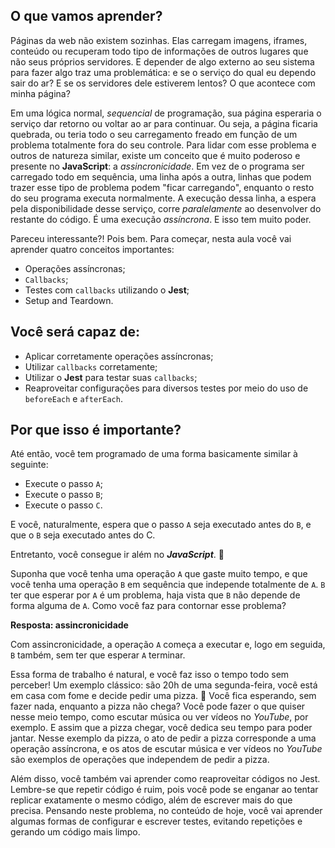 ## O que vamos aprender?

Páginas da web não existem sozinhas. Elas carregam imagens, iframes, conteúdo ou recuperam todo tipo de informações de outros lugares que não seus próprios servidores. E depender de algo externo ao seu sistema para fazer algo traz uma problemática: e se o serviço do qual eu dependo sair do ar? E se os servidores dele estiverem lentos? O que acontece com minha página?

Em uma lógica normal, _sequencial_ de programação, sua página esperaria o serviço dar retorno ou voltar ao ar para continuar. Ou seja, a página ficaria quebrada, ou teria todo o seu carregamento freado em função de um problema totalmente fora do seu controle. Para lidar com esse problema e outros de natureza similar, existe um conceito que é muito poderoso e presente no **JavaScript**: a _assincronicidade_. Em vez de o programa ser carregado todo em sequência, uma linha após a outra, linhas que podem trazer esse tipo de problema podem "ficar carregando", enquanto o resto do seu programa executa normalmente. A execução dessa linha, a espera pela disponibilidade desse serviço, corre _paralelamente_ ao desenvolver do restante do código. É uma execução _assíncrona_. E isso tem muito poder.

Pareceu interessante?! Pois bem. Para começar, nesta aula você vai aprender quatro conceitos importantes:

- Operações assíncronas;
- `Callbacks`;
- Testes com `callbacks` utilizando o **Jest**;
- Setup and Teardown.


## Você será capaz de:

- Aplicar corretamente operações assíncronas;
- Utilizar `callbacks` corretamente;
- Utilizar o **Jest** para testar suas `callbacks`;
- Reaproveitar configurações para diversos testes por meio do uso de `beforeEach` e `afterEach`.


## Por que isso é importante?

Até então, você tem programado de uma forma basicamente similar à seguinte:

- Execute o passo `A`;
- Execute o passo `B`;
- Execute o passo `C`.

E você, naturalmente, espera que o passo `A` seja executado antes do `B`, e que o `B` seja executado antes do C.

Entretanto, você consegue ir além no **_JavaScript_**. 🚀

Suponha que você tenha uma operação `A` que gaste muito tempo, e que você tenha uma operação `B` em sequência que independe totalmente de `A`. `B` ter que esperar por `A` é um problema, haja vista que `B` não depende de forma alguma de `A`. Como você faz para contornar esse problema?

**Resposta: assincronicidade**

Com assincronicidade, a operação `A` começa a executar e, logo em seguida, `B` também, sem ter que esperar `A` terminar.

Essa forma de trabalho é natural, e você faz isso o tempo todo sem perceber! Um exemplo clássico: são 20h de uma segunda-feira, você está em casa com fome e decide pedir uma pizza. 🍕 Você fica esperando, sem fazer nada, enquanto a pizza não chega? Você pode fazer o que quiser nesse meio tempo, como escutar música ou ver vídeos no _YouTube_, por exemplo. E assim que a pizza chegar, você dedica seu tempo para poder jantar.
Nesse exemplo da pizza, o ato de pedir a pizza corresponde a uma operação assíncrona, e os atos de escutar música e ver vídeos no _YouTube_ são exemplos de operações que independem de pedir a pizza.

Além disso, você também vai aprender como reaproveitar códigos no Jest. Lembre-se que repetir código é ruim, pois você pode se enganar ao tentar replicar exatamente o mesmo código, além de escrever mais do que precisa. Pensando neste problema, no conteúdo de hoje, você vai aprender algumas formas de configurar e escrever testes, evitando repetições e gerando um código mais limpo.